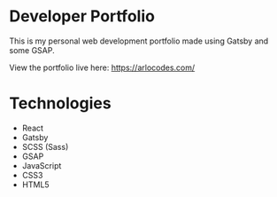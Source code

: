 # Developer Portfolio

This is my personal web development portfolio made using Gatsby and some GSAP.

View the portfolio live here: https://arlocodes.com/

# Technologies
* React
* Gatsby
* SCSS (Sass)
* GSAP
* JavaScript
* CSS3
* HTML5